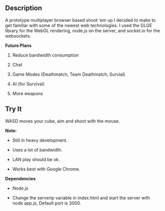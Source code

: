 Description
---------------------

A prototype multiplayer browser based shoot 'em up I decided to make to get familiar with some of the newest web technologies.
I used the GLGE library for the WebGL rendering, node.js on the server, and socket.io for the websockets. 


**Future Plans**

1. Reduce bandwidth consumption

2. Chat

3. Game Modes (Deathmatch, Team Deathmatch, Survial)

4. AI (for Survival)

5. More weapons 

Try It
--------------------

WASD moves your cube, aim and shoot with the mouse.

**Note:**

- Still in heavy development. 

- Uses a lot of bandwidth.

- LAN play should be ok. 

- Works best with Google Chrome.

**Dependencies**

- Node.js

- Change the serverip variable in index.html and start the server with node app.js, Default port is 3000.
